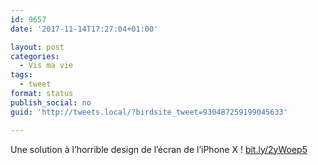 ```yaml
---
id: 9657
date: '2017-11-14T17:27:04+01:00'

layout: post
categories:
  - Vis ma vie
tags:
  - tweet
format: status
publish_social: no
guid: 'http://tweets.local/?birdsite_tweet=930487259199045633'

---
```


Une solution à l’horrible design de l’écran de l’iPhone X ! [bit.ly/2yWoep5](http://bit.ly/2yWoep5)